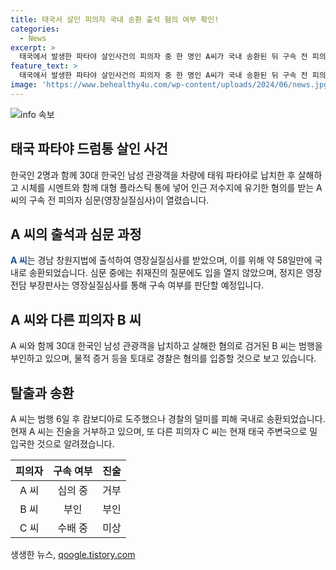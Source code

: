 ```yaml
---
title: 태국서 살인 피의자 국내 송환 출석 혐의 여부 확인!
categories:
  - News
excerpt: >
  태국에서 발생한 파타야 살인사건의 피의자 중 한 명인 A씨가 국내 송환된 뒤 구속 전 피의자 심문을 받았습니다. A씨는 혐의를 부인하고 있으며, 영장실질심사 이후 구속 결과가 늦은 오후에 발표될 예정입니다. 이 사건은 30대 한국인 관광객을 납치, 살해한 후 시체를 시멘트와 함께 인근 저수지에 유기한 혐의를 받고 있습니다. 다른 피의자 B씨 역시 혐의를 부인하고 있지만, 경찰은 범행을 입증할 증거를 확보했다고 밝혀졌습니다. 그 외 피의자 C씨는 현재 추적 중에 있습니다.
feature_text: >
  태국에서 발생한 파타야 살인사건의 피의자 중 한 명인 A씨가 국내 송환된 뒤 구속 전 피의자 심문을 받았습니다. A씨는 혐의를 부인하고 있으며, 영장실질심사 이후 구속 결과가 늦은 오후에 발표될 예정입니다. 이 사건은 30대 한국인 관광객을 납치, 살해한 후 시체를 시멘트와 함께 인근 저수지에 유기한 혐의를 받고 있습니다. 다른 피의자 B씨 역시 혐의를 부인하고 있지만, 경찰은 범행을 입증할 증거를 확보했다고 밝혀졌습니다. 그 외 피의자 C씨는 현재 추적 중에 있습니다.
image: 'https://www.behealthy4u.com/wp-content/uploads/2024/06/news.jpg'
---
```


<p><img src="https://www.behealthy4u.com/wp-content/uploads/2024/06/news.jpg" alt="info 속보" /></p>

<h2 data-ke-size="size26">태국 파타야 드럼통 살인 사건</h2>

<p data-ke-size="size16">한국인 2명과 함께 30대 한국인 남성 관광객을 차량에 태워 파타야로 납치한 후 살해하고 시체를 시멘트와 함께 대형 플라스틱 통에 넣어 인근 저수지에 유기한 혐의를 받는 A 씨의 구속 전 피의자 심문(영장실질심사)이 열렸습니다.</p>

<h2 data-ke-size="size26">A 씨의 출석과 심문 과정</h2>

<p data-ke-size="size16"><b><span style="color: #1a5490;">A 씨</span></b>는 경남 창원지법에 출석하여 영장실질심사를 받았으며, 이를 위해 약 58일만에 국내로 송환되었습니다. 심문 중에는 취재진의 질문에도 입을 열지 않았으며, 정지은 영장전담 부장판사는 영장실질심사를 통해 구속 여부를 판단할 예정입니다.</p>

<h2 data-ke-size="size26">A 씨와 다른 피의자 B 씨</h2>

<p data-ke-size="size16">A 씨와 함께 30대 한국인 남성 관광객을 납치하고 살해한 혐의로 검거된 B 씨는 범행을 부인하고 있으며, 물적 증거 등을 토대로 경찰은 혐의를 입증할 것으로 보고 있습니다.</p>

<h2 data-ke-size="size26">탈출과 송환</h2>

<p data-ke-size="size16">A 씨는 범행 6일 후 캄보디아로 도주했으나 경찰의 덜미를 피해 국내로 송환되었습니다. 현재 A 씨는 진술을 거부하고 있으며, 또 다른 피의자 C 씨는 현재 태국 주변국으로 밀입국한 것으로 알려졌습니다.</p>

<table>
<thead>
    <tr>
        <th style="text-align: center; height: 17px;"><b>피의자</b></th>
        <th style="text-align: center; height: 17px;"><b>구속 여부</b></th>
        <th style="text-align: center; height: 17px;"><b>진술</b></th>
    </tr>
</thead>
<tbody>
    <tr>
        <td style="text-align: center; height: 17px;">A 씨</td>
        <td style="text-align: center; height: 17px;">심의 중</td>
        <td style="text-align: center; height: 17px;">거부</td>
    </tr>
    <tr>
        <td style="text-align: center; height: 17px;">B 씨</td>
        <td style="text-align: center; height: 17px;">부인</td>
        <td style="text-align: center; height: 17px;">부인</td>
    </tr>
    <tr>
        <td style="text-align: center; height: 17px;">C 씨</td>
        <td style="text-align: center; height: 17px;">수배 중</td>
        <td style="text-align: center; height: 17px;">미상</td>
    </tr>
</tbody>
</table>
생생한 뉴스, <a href="https://qoogle.tistory.com" rel="dofollow">qoogle.tistory.com</a>


